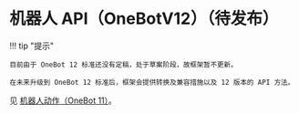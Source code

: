 # 机器人 API（OneBotV12）（待发布）

!!! tip "提示"

    目前由于 OneBot 12 标准还没有定稿，处于草案阶段，故框架暂不更新。
    
    在未来升级到 OneBot 12 标准后，框架会提供转换及兼容措施以及 12 版本的 API 方法。

见 [机器人动作（OneBot 11）](../robot-api)。